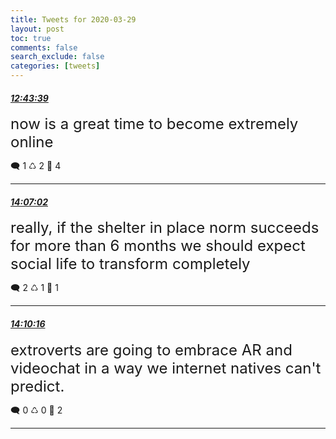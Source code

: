 ```yaml
---
title: Tweets for 2020-03-29
layout: post
toc: true
comments: false
search_exclude: false
categories: [tweets]
---
```



#### <a href = "https://twitter.com/deepfates/status/1244334422737866752">*12:43:39*</a>

<font size="5">now is a great time to become extremely online</font>



🗨️ 1 ♺ 2 🤍  4   

---
    
#### <a href = "https://twitter.com/deepfates/status/1244355406308061184">*14:07:02*</a>

<font size="5">really, if the shelter in place norm succeeds for more than 6 months we should expect social life to transform completely</font>



🗨️ 2 ♺ 1 🤍  1   

---
    
#### <a href = "https://twitter.com/deepfates/status/1244356220472815616">*14:10:16*</a>

<font size="5">extroverts are going to embrace AR and videochat in a way we internet natives can't predict.</font>



🗨️ 0 ♺ 0 🤍  2   

---
    
            
